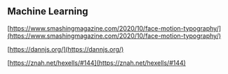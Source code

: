 ## Machine Learning

[https://www.smashingmagazine.com/2020/10/face-motion-typography/](https://www.smashingmagazine.com/2020/10/face-motion-typography/)

[https://dannjs.org/](https://dannjs.org/)

[https://znah.net/hexells/#144](https://znah.net/hexells/#144)